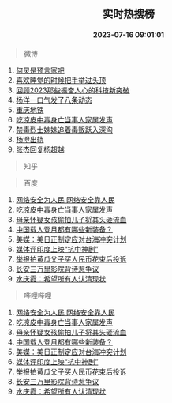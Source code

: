 <div align="center"><h2>实时热搜榜</h2><h4>2023-07-16 09:01:01</h4></div>

> 微博  

1. [何炅是预言家吧](https://s.weibo.com/weibo?q=%23%E4%BD%95%E7%82%85%E6%98%AF%E9%A2%84%E8%A8%80%E5%AE%B6%E5%90%A7%23&t=31&band_rank=1&Refer=top)<br />
2. [喜欢睡觉的时候把手举过头顶](https://s.weibo.com/weibo?q=%23%E5%96%9C%E6%AC%A2%E7%9D%A1%E8%A7%89%E7%9A%84%E6%97%B6%E5%80%99%E6%8A%8A%E6%89%8B%E4%B8%BE%E8%BF%87%E5%A4%B4%E9%A1%B6%23&t=31&band_rank=2&Refer=top)<br />
3. [回顾2023那些振奋人心的科技新突破](https://s.weibo.com/weibo?q=%23%E5%9B%9E%E9%A1%BE2023%E9%82%A3%E4%BA%9B%E6%8C%AF%E5%A5%8B%E4%BA%BA%E5%BF%83%E7%9A%84%E7%A7%91%E6%8A%80%E6%96%B0%E7%AA%81%E7%A0%B4%23&t=31&band_rank=3&Refer=top)<br />
4. [杨洋一口气发了八条动态](https://s.weibo.com/weibo?q=%23%E6%9D%A8%E6%B4%8B%E4%B8%80%E5%8F%A3%E6%B0%94%E5%8F%91%E4%BA%86%E5%85%AB%E6%9D%A1%E5%8A%A8%E6%80%81%23&t=31&band_rank=4&Refer=top)<br />
5. [重庆地铁](https://s.weibo.com/weibo?q=%23%E9%87%8D%E5%BA%86%E5%9C%B0%E9%93%81%23&t=31&band_rank=5&Refer=top)<br />
6. [吃凉皮中毒身亡当事人家属发声](https://s.weibo.com/weibo?q=%23%E5%90%83%E5%87%89%E7%9A%AE%E4%B8%AD%E6%AF%92%E8%BA%AB%E4%BA%A1%E5%BD%93%E4%BA%8B%E4%BA%BA%E5%AE%B6%E5%B1%9E%E5%8F%91%E5%A3%B0%23&t=31&band_rank=6&Refer=top)<br />
7. [禁毒烈士妹妹追着毒贩跃入深沟](https://s.weibo.com/weibo?q=%23%E7%A6%81%E6%AF%92%E7%83%88%E5%A3%AB%E5%A6%B9%E5%A6%B9%E8%BF%BD%E7%9D%80%E6%AF%92%E8%B4%A9%E8%B7%83%E5%85%A5%E6%B7%B1%E6%B2%9F%23&t=31&band_rank=7&Refer=top)<br />
8. [杨澄出轨](https://s.weibo.com/weibo?q=%23%E6%9D%A8%E6%BE%84%E5%87%BA%E8%BD%A8%23&t=31&band_rank=8&Refer=top)<br />
9. [张杰回复杨超越](https://s.weibo.com/weibo?q=%23%E5%BC%A0%E6%9D%B0%E5%9B%9E%E5%A4%8D%E6%9D%A8%E8%B6%85%E8%B6%8A%23&t=31&band_rank=9&Refer=top)<br />

> 知乎  


> 百度  

1. [网络安全为人民 网络安全靠人民](https://www.baidu.com/s?wd=%E7%BD%91%E7%BB%9C%E5%AE%89%E5%85%A8%E4%B8%BA%E4%BA%BA%E6%B0%91+%E7%BD%91%E7%BB%9C%E5%AE%89%E5%85%A8%E9%9D%A0%E4%BA%BA%E6%B0%91&sa=fyb_news&rsv_dl=fyb_news)<br />
2. [吃凉皮中毒身亡当事人家属发声](https://www.baidu.com/s?wd=%E5%90%83%E5%87%89%E7%9A%AE%E4%B8%AD%E6%AF%92%E8%BA%AB%E4%BA%A1%E5%BD%93%E4%BA%8B%E4%BA%BA%E5%AE%B6%E5%B1%9E%E5%8F%91%E5%A3%B0&sa=fyb_news&rsv_dl=fyb_news)<br />
3. [母亲怀疑女孩偷拍儿子将其头砸流血](https://www.baidu.com/s?wd=%E6%AF%8D%E4%BA%B2%E6%80%80%E7%96%91%E5%A5%B3%E5%AD%A9%E5%81%B7%E6%8B%8D%E5%84%BF%E5%AD%90%E5%B0%86%E5%85%B6%E5%A4%B4%E7%A0%B8%E6%B5%81%E8%A1%80&sa=fyb_news&rsv_dl=fyb_news)<br />
4. [中国载人登月都有哪些新装备？](https://www.baidu.com/s?wd=%E4%B8%AD%E5%9B%BD%E8%BD%BD%E4%BA%BA%E7%99%BB%E6%9C%88%E9%83%BD%E6%9C%89%E5%93%AA%E4%BA%9B%E6%96%B0%E8%A3%85%E5%A4%87%EF%BC%9F&sa=fyb_news&rsv_dl=fyb_news)<br />
5. [美媒：美日正制定应对台海冲突计划](https://www.baidu.com/s?wd=%E7%BE%8E%E5%AA%92%EF%BC%9A%E7%BE%8E%E6%97%A5%E6%AD%A3%E5%88%B6%E5%AE%9A%E5%BA%94%E5%AF%B9%E5%8F%B0%E6%B5%B7%E5%86%B2%E7%AA%81%E8%AE%A1%E5%88%92&sa=fyb_news&rsv_dl=fyb_news)<br />
6. [媒体评印度上映“抗中神剧”](https://www.baidu.com/s?wd=%E5%AA%92%E4%BD%93%E8%AF%84%E5%8D%B0%E5%BA%A6%E4%B8%8A%E6%98%A0%E2%80%9C%E6%8A%97%E4%B8%AD%E7%A5%9E%E5%89%A7%E2%80%9D&sa=fyb_news&rsv_dl=fyb_news)<br />
7. [举报拍黄瓜父子买人民币花束后投诉](https://www.baidu.com/s?wd=%E4%B8%BE%E6%8A%A5%E6%8B%8D%E9%BB%84%E7%93%9C%E7%88%B6%E5%AD%90%E4%B9%B0%E4%BA%BA%E6%B0%91%E5%B8%81%E8%8A%B1%E6%9D%9F%E5%90%8E%E6%8A%95%E8%AF%89&sa=fyb_news&rsv_dl=fyb_news)<br />
8. [长安三万里影院背诗惹争议](https://www.baidu.com/s?wd=%E9%95%BF%E5%AE%89%E4%B8%89%E4%B8%87%E9%87%8C%E5%BD%B1%E9%99%A2%E8%83%8C%E8%AF%97%E6%83%B9%E4%BA%89%E8%AE%AE&sa=fyb_news&rsv_dl=fyb_news)<br />
9. [水庆霞：希望所有人认清现状](https://www.baidu.com/s?wd=%E6%B0%B4%E5%BA%86%E9%9C%9E%EF%BC%9A%E5%B8%8C%E6%9C%9B%E6%89%80%E6%9C%89%E4%BA%BA%E8%AE%A4%E6%B8%85%E7%8E%B0%E7%8A%B6&sa=fyb_news&rsv_dl=fyb_news)<br />

> 哔哩哔哩  

1. [网络安全为人民 网络安全靠人民](https://www.baidu.com/s?wd=%E7%BD%91%E7%BB%9C%E5%AE%89%E5%85%A8%E4%B8%BA%E4%BA%BA%E6%B0%91+%E7%BD%91%E7%BB%9C%E5%AE%89%E5%85%A8%E9%9D%A0%E4%BA%BA%E6%B0%91&sa=fyb_news&rsv_dl=fyb_news)<br />
2. [吃凉皮中毒身亡当事人家属发声](https://www.baidu.com/s?wd=%E5%90%83%E5%87%89%E7%9A%AE%E4%B8%AD%E6%AF%92%E8%BA%AB%E4%BA%A1%E5%BD%93%E4%BA%8B%E4%BA%BA%E5%AE%B6%E5%B1%9E%E5%8F%91%E5%A3%B0&sa=fyb_news&rsv_dl=fyb_news)<br />
3. [母亲怀疑女孩偷拍儿子将其头砸流血](https://www.baidu.com/s?wd=%E6%AF%8D%E4%BA%B2%E6%80%80%E7%96%91%E5%A5%B3%E5%AD%A9%E5%81%B7%E6%8B%8D%E5%84%BF%E5%AD%90%E5%B0%86%E5%85%B6%E5%A4%B4%E7%A0%B8%E6%B5%81%E8%A1%80&sa=fyb_news&rsv_dl=fyb_news)<br />
4. [中国载人登月都有哪些新装备？](https://www.baidu.com/s?wd=%E4%B8%AD%E5%9B%BD%E8%BD%BD%E4%BA%BA%E7%99%BB%E6%9C%88%E9%83%BD%E6%9C%89%E5%93%AA%E4%BA%9B%E6%96%B0%E8%A3%85%E5%A4%87%EF%BC%9F&sa=fyb_news&rsv_dl=fyb_news)<br />
5. [美媒：美日正制定应对台海冲突计划](https://www.baidu.com/s?wd=%E7%BE%8E%E5%AA%92%EF%BC%9A%E7%BE%8E%E6%97%A5%E6%AD%A3%E5%88%B6%E5%AE%9A%E5%BA%94%E5%AF%B9%E5%8F%B0%E6%B5%B7%E5%86%B2%E7%AA%81%E8%AE%A1%E5%88%92&sa=fyb_news&rsv_dl=fyb_news)<br />
6. [媒体评印度上映“抗中神剧”](https://www.baidu.com/s?wd=%E5%AA%92%E4%BD%93%E8%AF%84%E5%8D%B0%E5%BA%A6%E4%B8%8A%E6%98%A0%E2%80%9C%E6%8A%97%E4%B8%AD%E7%A5%9E%E5%89%A7%E2%80%9D&sa=fyb_news&rsv_dl=fyb_news)<br />
7. [举报拍黄瓜父子买人民币花束后投诉](https://www.baidu.com/s?wd=%E4%B8%BE%E6%8A%A5%E6%8B%8D%E9%BB%84%E7%93%9C%E7%88%B6%E5%AD%90%E4%B9%B0%E4%BA%BA%E6%B0%91%E5%B8%81%E8%8A%B1%E6%9D%9F%E5%90%8E%E6%8A%95%E8%AF%89&sa=fyb_news&rsv_dl=fyb_news)<br />
8. [长安三万里影院背诗惹争议](https://www.baidu.com/s?wd=%E9%95%BF%E5%AE%89%E4%B8%89%E4%B8%87%E9%87%8C%E5%BD%B1%E9%99%A2%E8%83%8C%E8%AF%97%E6%83%B9%E4%BA%89%E8%AE%AE&sa=fyb_news&rsv_dl=fyb_news)<br />
9. [水庆霞：希望所有人认清现状](https://www.baidu.com/s?wd=%E6%B0%B4%E5%BA%86%E9%9C%9E%EF%BC%9A%E5%B8%8C%E6%9C%9B%E6%89%80%E6%9C%89%E4%BA%BA%E8%AE%A4%E6%B8%85%E7%8E%B0%E7%8A%B6&sa=fyb_news&rsv_dl=fyb_news)<br />
